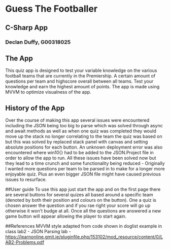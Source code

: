 # Guess The Footballer
## C-Sharp App
### Declan Duffy, G00318025

## The App
This quiz app is designed to test your variable knowledge on the various football teams that are currently in the Premiership. A certain amount of questions per team and highscore overall between all teams. Test your knowledge and earn the highest amount of points. The app is made using MVVM to optimize visualness of the app.

## History of the App
Over the course of making this app several issues were encountered including the JSON being too big to parse which was solved through async and await methods as well as when one quiz was completed they would move up the stack no longer correlating to the team the quiz was based on but this was solved by replaced stack panel with canvas and setting absolute positions for each button. An unknown deployment error was also encountered where win10{} had to be added to the JSON.Project file in order to allow the app to run. All these issues have been solved now but they lead to a time crunch and some functionality being reduced - Originally I wanted more questions per team to be parsed in to make for a longer more enjoyable quiz. Plus an even bigger JSON file might have caused previous issues to resurface.

##User guide
To use this app just start the app and on the first page there are several buttons for several quizes all based around a specific team (denoted by both their position and colours on the button). One a quiz is chosen answer the question and if you rae right your score will go up otherwise it won't budge at all. Once all the questions are answered a new game button will appear allowing the player to start again.

##References
MVVM style adapted from code shown in doglist example in class lab2 - JSON Parsing lab - https://learnonline.gmit.ie/pluginfile.php/153102/mod_resource/content/0/LAB2-Problems.pdf
